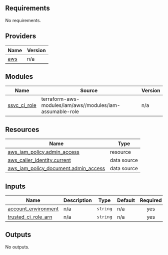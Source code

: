 <!-- BEGIN_TF_DOCS -->
## Requirements

No requirements.

## Providers

| Name | Version |
|------|---------|
| <a name="provider_aws"></a> [aws](#provider\_aws) | n/a |

## Modules

| Name | Source | Version |
|------|--------|---------|
| <a name="module_ssvc_ci_role"></a> [ssvc\_ci\_role](#module\_ssvc\_ci\_role) | terraform-aws-modules/iam/aws//modules/iam-assumable-role | n/a |

## Resources

| Name | Type |
|------|------|
| [aws_iam_policy.admin_access](https://registry.terraform.io/providers/hashicorp/aws/latest/docs/resources/iam_policy) | resource |
| [aws_caller_identity.current](https://registry.terraform.io/providers/hashicorp/aws/latest/docs/data-sources/caller_identity) | data source |
| [aws_iam_policy_document.admin_access](https://registry.terraform.io/providers/hashicorp/aws/latest/docs/data-sources/iam_policy_document) | data source |

## Inputs

| Name | Description | Type | Default | Required |
|------|-------------|------|---------|:--------:|
| <a name="input_account_environment"></a> [account\_environment](#input\_account\_environment) | n/a | `string` | n/a | yes |
| <a name="input_trusted_ci_role_arn"></a> [trusted\_ci\_role\_arn](#input\_trusted\_ci\_role\_arn) | n/a | `string` | n/a | yes |

## Outputs

No outputs.
<!-- END_TF_DOCS -->